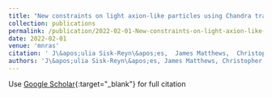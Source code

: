 ```yaml
---
title: "New constraints on light axion-like particles using Chandra transmission grating spectroscopy of the powerful cluster-hosted quasar H1821+643"
collection: publications
permalink: /publication/2022-02-01-New-constraints-on-light-axion-like-particles-using-Chandra-transmission-grating-spectroscopy-of-the-powerful-cluster-hosted-quasar-H1821643
date: 2022-02-01
venue: 'mnras'
citation: ' J\&apos;ulia Sisk-Reyn\&apos;es,  James Matthews,  Christopher Reynolds,  Helen Russell,  Robyn Smith,  M. Marsh, &quot;New constraints on light axion-like particles using Chandra transmission grating spectroscopy of the powerful cluster-hosted quasar H1821+643.&quot; mnras, 2022.'
authors: 'J\&apos;ulia Sisk-Reyn\&apos;es, James Matthews, Christopher Reynolds, Helen Russell, Robyn Smith, M. Marsh, '
---
```

Use [Google Scholar](https://scholar.google.com/scholar?q=New+constraints+on+light+axion+like+particles+using+Chandra+transmission+grating+spectroscopy+of+the+powerful+cluster+hosted+quasar+H1821+643){:target="_blank"} for full citation